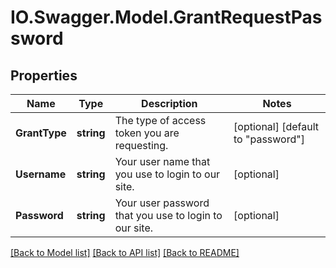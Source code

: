 # IO.Swagger.Model.GrantRequestPassword
## Properties

Name | Type | Description | Notes
------------ | ------------- | ------------- | -------------
**GrantType** | **string** | The type of access token you are requesting. | [optional] [default to "password"]
**Username** | **string** | Your user name that you use to login to our site. | [optional] 
**Password** | **string** | Your user password that you use to login to our site. | [optional] 

[[Back to Model list]](../README.md#documentation-for-models) [[Back to API list]](../README.md#documentation-for-api-endpoints) [[Back to README]](../README.md)

